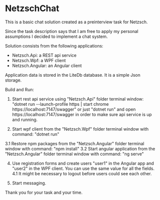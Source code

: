 # NetzschChat
This is a basic chat solution created as a preinterview task for Netzsch.

Since the task description says that I am free to apply my personal assumptions I decided to implement a chat system.

Solution consists from the following applications:
 
 - Netzsch.Api: a REST api service 
 - Netzsch.Wpf: a WPF client
 - Netzsch.Angular: an Angular client

Application data is stored in the LiteDb database. It is a simple Json storage.

Build and Run:

1. Start rest api service using "Netzsch.Api" folder terminal window:  "dotnet run --launch-profile https | start chrome https://localhost:7147/swagger" 
or just "dotnet run" and open https://localhost:7147/swagger in order to make sure api service is up and running.
      
2. Start wpf client from the "Netzsch.Wpf" folder terminal window with command: "dotnet run"

3.1 Restore npm packages from the "Netzsch.Angular" folder terminal window with command: "npm install"
3.2 Start angular application from the "Netzsch.Angular" folder terminal window with command: "ng serve"

4. Use registration forms and create users "user1" in the Angular app and "user2" in the WPF client. You can use the same value for all the fields. 
4.1 It might be necessary to logout before users could see each other.

5. Start messaging.

Thank you for your task and your time. 




